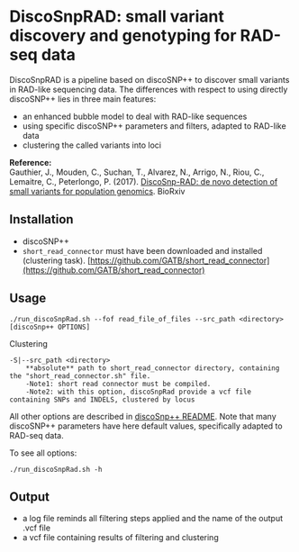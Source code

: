 # DiscoSnpRAD: small variant discovery and genotyping for RAD-seq data


DiscoSnpRAD is a pipeline based on discoSNP++ to discover small variants in RAD-like sequencing data. The differences with respect to using directly discoSNP++ lies in three main features:   
* an enhanced bubble model to deal with RAD-like sequences 
* using specific discoSNP++ parameters and filters, adapted to RAD-like data
* clustering the called variants into loci

**Reference:**   
Gauthier, J., Mouden, C.,  Suchan, T., Alvarez, N., Arrigo, N., Riou, C., Lemaitre, C., Peterlongo, P. (2017). [DiscoSnp-RAD: de novo detection of small variants for population genomics](https://www.biorxiv.org/content/early/2017/11/09/216747). BioRxiv

## Installation

* discoSNP++
* `short_read_connector` must have been downloaded and installed (clustering task). [https://github.com/GATB/short_read_connector](https://github.com/GATB/short_read_connector)


## Usage

```
./run_discoSnpRad.sh --fof read_file_of_files --src_path <directory> [discoSnp++ OPTIONS]
```

Clustering
```
-S|--src_path <directory>
    **absolute** path to short_read_connector directory, containing the "short_read_connector.sh" file. 
    -Note1: short read connector must be compiled.
    -Note2: with this option, discoSnpRad provide a vcf file containing SNPs and INDELS, clustered by locus
```

All other options are described in [discoSnp++ README](../README.md). Note that many discoSNP++ parameters have here default values, specifically adapted to RAD-seq data.

To see all options:
```
./run_discoSnpRad.sh -h
```


## Output

* a log file reminds all filtering steps applied and the name of the output .vcf file
* a vcf file containing results of filtering and clustering


